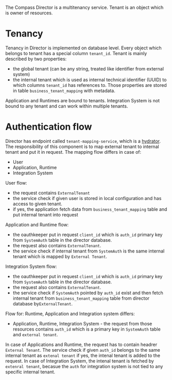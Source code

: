 The Compass Director is a multitenancy service.
Tenant is an object which is owner of resources.

# Tenancy
Tenancy in Director is implemented on database level.
Every object which belongs to tenant has a special column `tenant_id`.
Tenant is mainly described by two properties: 
* the global tenant (can be any string, treated like identifier from external system) 
* the internal tenant which is used as internal technical identifier (UUID) to which columns `tenant_id` has references to.
Those properties are stored in table `business_tenant_mapping` with metadata.

Application and Runtimes are bound to tenants.
Integration System is not bound to any tenant and can work within multiple tenants.

# Authentication flow
Director has endpoint called `tenant-mapping-service`, which is a [hydrator](https://www.ory.sh/oathkeeper/docs/pipeline/mutator/#hydrator).
The responsibility of this component is to map external tenant to internal tenant and put it in request.
The mapping flow differs in case of:
* User
* Application, Runtime
* Integration System 

User flow:
- the request contains `ExternalTenant`
- the service check if given user is stored in local configuration and has access to given tenant.
- if yes, the application fetch data from `business_tenant_mapping` table and put internal tenant into request

Application and Runtime flow:
- the oauthkeeper put in request `client_id` which is `auth_id` primary key from `SystemAuth` table in the director database. 
- the request also contains `ExternalTenant`. 
- the service check if internal tenant from `SystemAuth` is the same internal tenant which is mapped by `External Tenant`.

Integration System flow:
- the oauthkeeper put in request `client_id` which is `auth_id` primary key from `SystemAuth` table in the director database.
- the request also contains `ExternalTenant`. 
- the service check if `SystemAuth` pointed by `auth_id` exist and then fetch internal tenant from `business_tenant_mapping` table from director database by`ExternalTenant`. 

Flow for: Runtime, Application and Integration system differs:
* Application, Runtime, Integration System - the request from those resources contains `auth_id` which is a primary key in `SystemAuth` table and `external tenant`.

In case of Applications and Runtime, the request has to contain headrer `External Tenant`. 
The service check if given `auth_id` belongs to the same internal tenant as `extenal tenant` if yes, the intenal tenant is added to the request.
In case of Integration System, the intenal tenant is fetched by `extenral tenant`, becasue the `auth` for integration system is not tied to any specific internal tenant.
